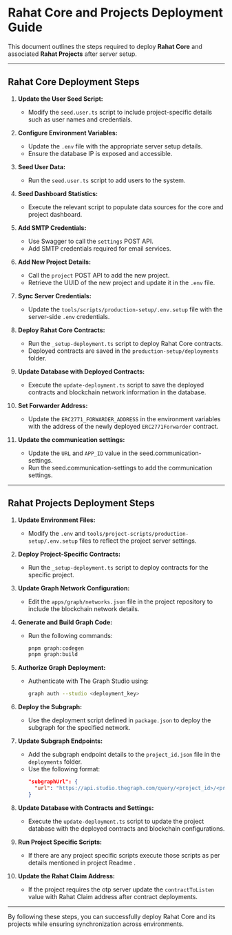 # Rahat Core and Projects Deployment Guide

This document outlines the steps required to deploy **Rahat Core** and associated **Rahat Projects** after server setup.

---

## Rahat Core Deployment Steps

1. **Update the User Seed Script:**

   - Modify the `seed.user.ts` script to include project-specific details such as user names and credentials.

2. **Configure Environment Variables:**

   - Update the `.env` file with the appropriate server setup details.
   - Ensure the database IP is exposed and accessible.

3. **Seed User Data:**

   - Run the `seed.user.ts` script to add users to the system.

4. **Seed Dashboard Statistics:**

   - Execute the relevant script to populate data sources for the core and project dashboard.

5. **Add SMTP Credentials:**

   - Use Swagger to call the `settings` POST API.
   - Add SMTP credentials required for email services.

6. **Add New Project Details:**

   - Call the `project` POST API to add the new project.
   - Retrieve the UUID of the new project and update it in the `.env` file.

7. **Sync Server Credentials:**

   - Update the `tools/scripts/production-setup/.env.setup` file with the server-side `.env` credentials.

8. **Deploy Rahat Core Contracts:**

   - Run the `_setup-deployment.ts` script to deploy Rahat Core contracts.
   - Deployed contracts are saved in the `production-setup/deployments` folder.

9. **Update Database with Deployed Contracts:**

   - Execute the `update-deployment.ts` script to save the deployed contracts and blockchain network information in the database.

10. **Set Forwarder Address:**

    - Update the `ERC2771_FORWARDER_ADDRESS` in the environment variables with the address of the newly deployed `ERC2771Forwarder` contract.

11. **Update the communication settings:**
    - Update the `URL` and `APP_ID` value in the seed.communication-settings.
    - Run the seed.communication-settings to add the communication settings.

---

## Rahat Projects Deployment Steps

1. **Update Environment Files:**

   - Modify the `.env` and `tools/project-scripts/production-setup/.env.setup` files to reflect the project server settings.

2. **Deploy Project-Specific Contracts:**

   - Run the `_setup-deployment.ts` script to deploy contracts for the specific project.

3. **Update Graph Network Configuration:**

   - Edit the `apps/graph/networks.json` file in the project repository to include the blockchain network details.

4. **Generate and Build Graph Code:**

   - Run the following commands:
     ```bash
     pnpm graph:codegen
     pnpm graph:build
     ```

5. **Authorize Graph Deployment:**

   - Authenticate with The Graph Studio using:
     ```bash
     graph auth --studio <deployment_key>
     ```

6. **Deploy the Subgraph:**

   - Use the deployment script defined in `package.json` to deploy the subgraph for the specified network.

7. **Update Subgraph Endpoints:**

   - Add the subgraph endpoint details to the `project_id.json` file in the `deployments` folder.
   - Use the following format:
     ```json
     "subgraphUrl": {
       "url": "https://api.studio.thegraph.com/query/<project_id>/<project_name>/version/latest"
     }
     ```

8. **Update Database with Contracts and Settings:**

   - Execute the `update-deployment.ts` script to update the project database with the deployed contracts and blockchain configurations.

9. **Run Project Specific Scripts:**

   - If there are any project specific scripts execute those scripts as per details mentioned in project Readme .

10. **Update the Rahat Claim Address:**
    - If the project requires the otp server update the `contractToListen` value with Rahat Claim address after contract deployments.

---

By following these steps, you can successfully deploy Rahat Core and its projects while ensuring synchronization across environments.
